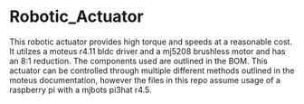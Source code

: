 # Robotic_Actuator

This robotic actuator provides high torque and speeds at a reasonable cost. It utilzes a moteus r4.11 bldc driver and a mj5208 brushless motor and has an 8:1 reduction. The components used are outlined in the BOM. This actuator can be controlled through multiple different methods outlined in the moteus documentation, however the files in this repo assume usage of a raspberry pi with a mjbots pi3hat r4.5. 
